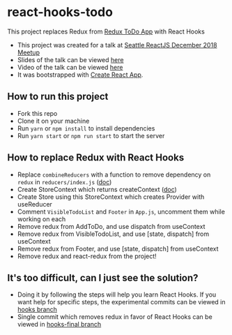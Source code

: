 # react-hooks-todo

This project replaces Redux from [Redux ToDo App](https://redux.js.org/basics/exampletodolist) with React Hooks

- This project was created for a talk at [Seattle ReactJS December 2018 Meetup](https://www.meetup.com/seattle-react-js/events/256260457/)
- Slides of the talk can be viewed [here](https://slides.com/trivikram/will-react-hooks-replace-redux#/)
- Video of the talk can be viewed [here](https://www.youtube.com/watch?v=8xrkgr9cWDs)
- It was bootstrapped with [Create React App](https://github.com/facebook/create-react-app).

## How to run this project

- Fork this repo
- Clone it on your machine
- Run `yarn` or `npm install` to install dependencies
- Run `yarn start` or `npm run start` to start the server

## How to replace Redux with React Hooks

- Replace `combineReducers` with a function to remove dependency on `redux` in `reducers/index.js` ([doc](https://redux.js.org/basics/reducers))
- Create StoreContext which returns createContext ([doc](https://reactjs.org/docs/context.html))
- Create Store using this StoreContext which creates Provider with useReducer
- Comment `VisibleTodoList` and `Footer` in `App.js`, uncomment them while working on each
- Remove redux from AddToDo, and use dispatch from useContext
- Remove redux from VisibleTodoList, and use [state, dispatch] from useContext
- Remove redux from Footer, and use [state, dispatch] from useContext
- Remove redux and react-redux from the project!

## It's too difficult, can I just see the solution?

- Doing it by following the steps will help you learn React Hooks. If you want help for specific steps, the experimental commits can be viewed in [hooks branch](https://github.com/trivikr/react-hooks-todo/commits/hooks)
- Single commit which removes redux in favor of React Hooks can be viewed in [hooks-final branch](https://github.com/trivikr/react-hooks-todo/commit/86ce4e176df8670c5d4558d0673d679aa2d9db0f)
